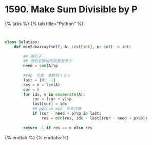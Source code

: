 # 1590. Make Sum Divisible by P

{% tabs %}
{% tab title="Python" %}
```python


class Solution:
    def minSubarray(self, A: List[int], p: int) -> int:
        
        ## 等价于　
        ## 得到全数组的余数是多少
        need = sum(A)%p
        
        ##dp　代表　余数和ｉｄｘ
        last = {0: -1}
        res = n = len(A)
        cur = 0
        for idx, v in enumerate(A):
            cur = (cur + v)%p
            last[cur] = idx
            ## python mod　会变正数
            if (cur - need + p)%p in last:
                res = min(res, idx - last[(cur - need + p)%p])
                
        return -1 if res == n else res
```
{% endtab %}
{% endtabs %}

